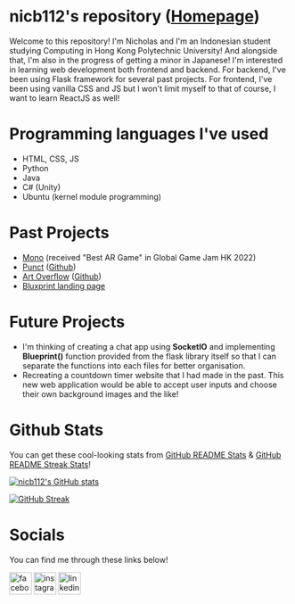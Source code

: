 # nicb112's repository ([Homepage](https://nicb112.github.io))

Welcome to this repository! I'm Nicholas and I'm an Indonesian student studying Computing in Hong Kong Polytechnic University! And alongside that, I'm also in the progress of getting a minor in Japanese! I'm interested in learning web development both frontend and backend. For backend, I've been using Flask framework for several past projects. For frontend, I've been using vanilla CSS and JS but I won't limit myself to that of course, I want to learn ReactJS as well!

# Programming languages I've used
* HTML, CSS, JS
* Python
* Java
* C# (Unity)
* Ubuntu (kernel module programming)

# Past Projects
* [Mono](https://globalgamejam.org/2022/games/mono-1) (received "Best AR Game" in Global Game Jam HK 2022)
* [Punct](https://comp3421-punct.herokuapp.com) ([Github](https://github.com/nicb112/comp3421-fin-project))
* [Art Overflow](https://art-overflow-3334.herokuapp.com) ([Github](https://github.com/nicb112/comp3334-group-project))
* [Bluxprint landing page](https://nicb112.github.io/bluxprint/)

# Future Projects
* I'm thinking of creating a chat app using **SocketIO** and implementing **Blueprint()** function provided from the flask library itself so that I can separate the functions into each files for better organisation.
* Recreating a countdown timer website that I had made in the past. This new web application would be able to accept user inputs and choose their own background images and the like!

# Github Stats
You can get these cool-looking stats from [GitHub README Stats](https://github.com/anuraghazra/github-readme-stats) & [GitHub README Streak Stats](https://github-readme-streak-stats.herokuapp.com/demo/)!

[![nicb112's GitHub stats](https://github-readme-stats.vercel.app/api?username=nicb112&hide=issues,prs&count_private=true&show_icons=true&theme=tokyonight)](https://github.com/anuraghazra/github-readme-stats)

[![GitHub Streak](https://github-readme-streak-stats.herokuapp.com?user=nicb112&theme=tokyonight&date_format=M%20j%5B%2C%20Y%5D)](https://git.io/streak-stats)

# Socials
You can find me through these links below!

[<img src="https://upload.wikimedia.org/wikipedia/commons/thumb/2/2c/Facebook-new.png/640px-Facebook-new.png" style="width:40px; height:40px;" alt="facebook">](https://www.facebook.com/nicholas.benedict.399/)
[<img src="https://upload.wikimedia.org/wikipedia/commons/thumb/a/a3/Instagram_anooshe.png/640px-Instagram_anooshe.png" style="width:40px; height:40px;" alt="instagram">](https://www.instagram.com/nicc1120//)
[<img src="https://upload.wikimedia.org/wikipedia/commons/thumb/c/c9/Linkedin.svg/640px-Linkedin.svg.png" style="width:40px; height:40px;" alt="linkedin">](https://www.linkedin.com/in/nicholas-benedict-aa8b20217/ )